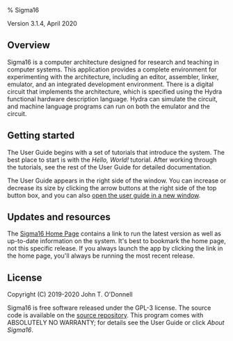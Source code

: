 % Sigma16

<!--
Sigma16: srcwelcome.md
Copyright (C) 2019, 2020 John T. O'Donnell
email: john.t.odonnell9@gmail.com
License: GNU GPL Version 3 or later. See Sigma16/README.md, LICENSE.txt

This file is part of Sigma16.  Sigma16 is free software: you can
redistribute it and/or modify it under the terms of the GNU General
Public License as published by the Free Software Foundation, either
version 3 of the License, or (at your option) any later version.
Sigma16 is distributed in the hope that it will be useful, but
WITHOUT ANY WARRANTY; without even the implied warranty of
MERCHANTABILITY or FITNESS FOR A PARTICULAR PURPOSE.  See the GNU
General Public License for more details.  You should have received
a copy of the GNU General Public License along with Sigma16.  If
not, see <https://www.gnu.org/licenses/>.

srcwelcome.md is the source file for the welcome page, which is
displayed in the welcome tab when the program starts.  The sed
preprocessor replaces 3.1.4, April 2020 with the current version number to
produce welcome.md, which pandoc uses to produce welcome.html.

-->

Version 3.1.4, April 2020

## Overview

Sigma16 is a computer architecture designed for research and teaching
in computer systems.  This application provides a complete environment
for experimenting with the architecture, including an editor,
assembler, linker, emulator, and an integrated development
environment.  There is a digital circuit that implements the
architecture, which is specified using the Hydra functional hardware
description language.  Hydra can simulate the circuit, and machine
language programs can run on both the emulator and the circuit.

## Getting started

The User Guide begins with a set of tutorials that introduce the
system.  The best place to start is with the *Hello, World!* tutorial.
After working through the tutorials, see the rest of the User Guide
for detailed documentation.

The User Guide appears in the right side of the window.  You can
increase or decrease its size by clicking the arrow buttons at the
right side of the top button box, and you can also <a
href="../../docs/html/userguide/userguide.html" target="_blank">open
the user guide in a new window</a>.

## Updates and resources

The <a href="https://jtod.github.io/home/Sigma16/"
target="_blank">Sigma16 Home Page</a> contains a link to run the
latest version as well as up-to-date information on the system.  It's
best to bookmark the home page, not this specific release.  If you
always launch the app by clicking the link in the home page, you'll
always be running the most recent release.

## License

Copyright (C) 2019-2020 John T. O'Donnell

Sigma16 is free software released under the GPL-3 license.  The source
code is available on the <a href="https://github.com/jtod/Sigma16/"
target="_blank">source repository</a>.  This program comes with
ABSOLUTELY NO WARRANTY; for details see the User Guide or click *About
Sigma16*.

